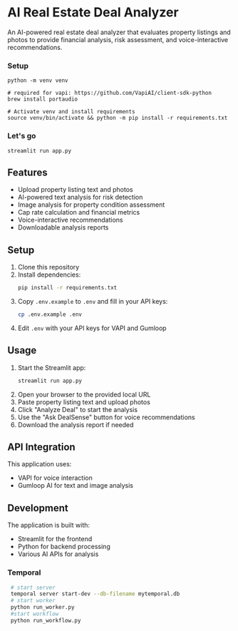 # AI Real Estate Deal Analyzer

An AI-powered real estate deal analyzer that evaluates property listings and photos to provide financial analysis, risk assessment, and voice-interactive recommendations.

### Setup
```
python -m venv venv

# required for vapi: https://github.com/VapiAI/client-sdk-python
brew install portaudio

# Activate venv and install requirements
source venv/bin/activate && python -m pip install -r requirements.txt

```


### Let's go
```
streamlit run app.py
```

## Features

- Upload property listing text and photos
- AI-powered text analysis for risk detection
- Image analysis for property condition assessment
- Cap rate calculation and financial metrics
- Voice-interactive recommendations
- Downloadable analysis reports

## Setup

1. Clone this repository
2. Install dependencies:
   ```bash
   pip install -r requirements.txt
   ```
3. Copy `.env.example` to `.env` and fill in your API keys:
   ```bash
   cp .env.example .env
   ```
4. Edit `.env` with your API keys for VAPI and Gumloop

## Usage

1. Start the Streamlit app:
   ```bash
   streamlit run app.py
   ```
2. Open your browser to the provided local URL
3. Paste property listing text and upload photos
4. Click "Analyze Deal" to start the analysis
5. Use the "Ask DealSense" button for voice recommendations
6. Download the analysis report if needed

## API Integration

This application uses:
- VAPI for voice interaction
- Gumloop AI for text and image analysis

## Development

The application is built with:
- Streamlit for the frontend
- Python for backend processing
- Various AI APIs for analysis

### Temporal
```sh
 # start server
 temporal server start-dev --db-filename mytemporal.db
 # start worker
 python run_worker.py
 #start workflow
 python run_workflow.py
```
